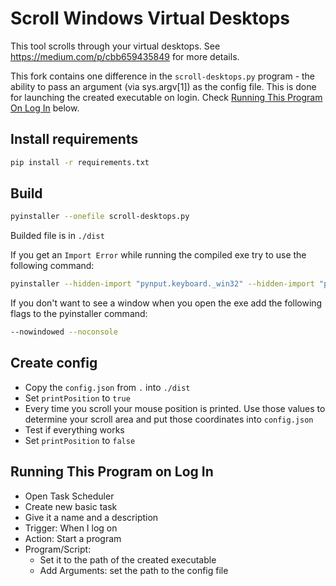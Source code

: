 # Scroll Windows Virtual Desktops

This tool scrolls through your virtual desktops. See https://medium.com/p/cbb659435849 for more details.

This fork contains one difference in the `scroll-desktops.py` program - the ability to pass an argument (via sys.argv[1]) as the config file. This is done for launching the created executable on login. Check [Running This Program On Log In](#running-this-program-on-log-in) below.

## Install requirements

```sh
pip install -r requirements.txt
```

## Build

```sh
pyinstaller --onefile scroll-desktops.py
```

Builded file is in `./dist`

If you get an `Import Error` while running the compiled exe try to use the following command:

```sh
pyinstaller --hidden-import "pynput.keyboard._win32" --hidden-import "pynput.mouse._win32" --onefile scroll-desktops.py
```

If you don't want to see a window when you open the exe add the following flags to the pyinstaller command:

```sh
--nowindowed --noconsole
```

## Create config

- Copy the `config.json` from `.` into `./dist`
- Set `printPosition` to `true`
- Every time you scroll your mouse position is printed. Use those values to determine your scroll area and put those coordinates into `config.json`
- Test if everything works
- Set `printPosition` to `false`

## Running This Program on Log In

- Open Task Scheduler
- Create new basic task
- Give it a name and a description
- Trigger: When I log on
- Action: Start a program
- Program/Script:
  - Set it to the path of the created executable
  - Add Arguments: set the path to the config file